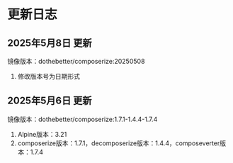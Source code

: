 # 更新日志

## 2025年5月8日 更新
镜像版本：dothebetter/composerize:20250508
1. 修改版本号为日期形式

## 2025年5月6日 更新
镜像版本：dothebetter/composerize:1.7.1-1.4.4-1.7.4
1. Alpine版本：3.21
2. composerize版本：1.7.1，decomposerize版本：1.4.4，composeverter版本：1.7.4
